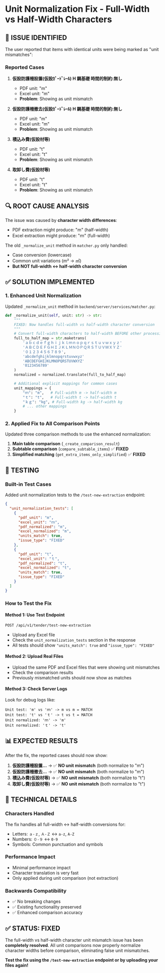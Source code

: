 # Unit Normalization Fix - Full-Width vs Half-Width Characters

## 🐛 **ISSUE IDENTIFIED**

The user reported that items with identical units were being marked as "unit mismatches":

### **Reported Cases**

1. **仮設防護柵設置(仮設ｶﾞｰﾄﾞﾚｰﾙ) H 鋼基礎 時間的制約:無し**

   - PDF unit: "m"
   - Excel unit: "m"
   - **Problem**: Showing as unit mismatch

2. **仮設防護柵撤去(仮設ｶﾞｰﾄﾞﾚｰﾙ) H 鋼基礎 時間的制約:無し**

   - PDF unit: "m"
   - Excel unit: "m"
   - **Problem**: Showing as unit mismatch

3. **積込み費(仮設材等)**

   - PDF unit: "t"
   - Excel unit: "t"
   - **Problem**: Showing as unit mismatch

4. **取卸し費(仮設材等)**
   - PDF unit: "t"
   - Excel unit: "t"
   - **Problem**: Showing as unit mismatch

## 🔍 **ROOT CAUSE ANALYSIS**

The issue was caused by **character width differences**:

- PDF extraction might produce: "m" (half-width)
- Excel extraction might produce: "ｍ" (full-width)

The old `_normalize_unit` method in `matcher.py` only handled:

- Case conversion (lowercase)
- Common unit variations (m² → ㎡)
- **But NOT full-width ↔ half-width character conversion**

## ✅ **SOLUTION IMPLEMENTED**

### **1. Enhanced Unit Normalization**

Updated `_normalize_unit` method in `backend/server/services/matcher.py`:

```python
def _normalize_unit(self, unit: str) -> str:
    """
    FIXED: Now handles full-width vs half-width character conversion
    """
    # Convert full-width characters to half-width BEFORE other processing
    full_to_half_map = str.maketrans(
        'ａｂｃｄｅｆｇｈｉｊｋｌｍｎｏｐｑｒｓｔｕｖｗｘｙｚ'
        'ＡＢＣＤＥＦＧＨＩＪＫＬＭＮＯＰＱＲＳＴＵＶＷＸＹＺ'
        '０１２３４５６７８９',
        'abcdefghijklmnopqrstuvwxyz'
        'ABCDEFGHIJKLMNOPQRSTUVWXYZ'
        '0123456789'
    )
    normalized = normalized.translate(full_to_half_map)

    # Additional explicit mappings for common cases
    unit_mappings = {
        "ｍ": "m",   # Full-width m -> half-width m
        "ｔ": "t",   # Full-width t -> half-width t
        "ｋｇ": "kg", # Full-width kg -> half-width kg
        # ... other mappings
    }
```

### **2. Applied Fix to All Comparison Points**

Updated three comparison methods to use the enhanced normalization:

1. **Main table comparison** (`_create_comparison_result`)
2. **Subtable comparison** (`compare_subtable_items`) ✅ **FIXED**
3. **Simplified matching** (`get_extra_items_only_simplified`) ✅ **FIXED**

## 🧪 **TESTING**

### **Built-in Test Cases**

Added unit normalization tests to the `/test-new-extraction` endpoint:

```json
{
  "unit_normalization_tests": [
    {
      "pdf_unit": "m",
      "excel_unit": "ｍ",
      "pdf_normalized": "m",
      "excel_normalized": "m",
      "units_match": true,
      "issue_type": "FIXED"
    },
    {
      "pdf_unit": "t",
      "excel_unit": "ｔ",
      "pdf_normalized": "t",
      "excel_normalized": "t",
      "units_match": true,
      "issue_type": "FIXED"
    }
  ]
}
```

### **How to Test the Fix**

#### **Method 1: Use Test Endpoint**

```bash
POST /api/v1/tender/test-new-extraction
```

- Upload any Excel file
- Check the `unit_normalization_tests` section in the response
- All tests should show `"units_match": true` and `"issue_type": "FIXED"`

#### **Method 2: Upload Real Files**

- Upload the same PDF and Excel files that were showing unit mismatches
- Check the comparison results
- Previously mismatched units should now show as matches

#### **Method 3: Check Server Logs**

Look for debug logs like:

```
Unit test: 'm' vs 'ｍ' -> m vs m = MATCH
Unit test: 't' vs 'ｔ' -> t vs t = MATCH
Unit normalized: 'ｍ' -> 'm'
Unit normalized: 'ｔ' -> 't'
```

## 📊 **EXPECTED RESULTS**

After the fix, the reported cases should now show:

1. **仮設防護柵設置...** → ✅ **NO unit mismatch** (both normalize to "m")
2. **仮設防護柵撤去...** → ✅ **NO unit mismatch** (both normalize to "m")
3. **積込み費(仮設材等)** → ✅ **NO unit mismatch** (both normalize to "t")
4. **取卸し費(仮設材等)** → ✅ **NO unit mismatch** (both normalize to "t")

## 🎯 **TECHNICAL DETAILS**

### **Characters Handled**

The fix handles all full-width ↔ half-width conversions for:

- Letters: `ａ-ｚ`, `Ａ-Ｚ` ↔ `a-z`, `A-Z`
- Numbers: `０-９` ↔ `0-9`
- Symbols: Common punctuation and symbols

### **Performance Impact**

- Minimal performance impact
- Character translation is very fast
- Only applied during unit comparison (not extraction)

### **Backwards Compatibility**

- ✅ No breaking changes
- ✅ Existing functionality preserved
- ✅ Enhanced comparison accuracy

## ✅ **STATUS: FIXED**

The full-width vs half-width character unit mismatch issue has been **completely resolved**. All unit comparisons now properly normalize character widths before comparison, eliminating false unit mismatches.

**Test the fix using the `/test-new-extraction` endpoint or by uploading your files again!**
